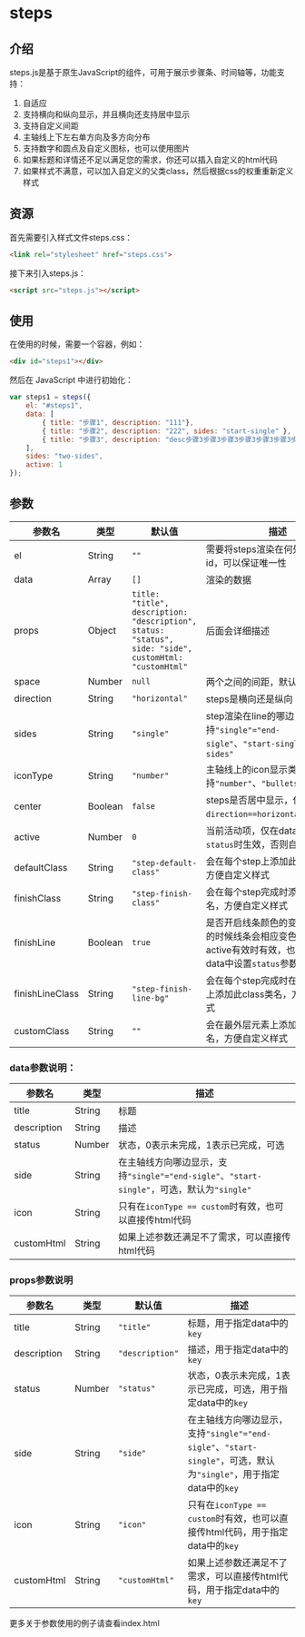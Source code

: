 # steps #

## 介绍 ##

steps.js是基于原生JavaScript的组件，可用于展示步骤条、时间轴等，功能支持：
 1. 自适应
 2. 支持横向和纵向显示，并且横向还支持居中显示
 3. 支持自定义间距
 4. 主轴线上下左右单方向及多方向分布
 5. 支持数字和圆点及自定义图标，也可以使用图片
 6. 如果标题和详情还不足以满足您的需求，你还可以插入自定义的html代码
 7. 如果样式不满意，可以加入自定义的父类class，然后根据css的权重重新定义样式

## 资源 ##

首先需要引入样式文件steps.css：

```HTML
<link rel="stylesheet" href="steps.css">
```

接下来引入steps.js：

```HTML
<script src="steps.js"></script>
```

## 使用 ##

在使用的时候，需要一个容器，例如：

```HTML
<div id="steps1"></div>
```

然后在 JavaScript 中进行初始化：

```JavaScript
var steps1 = steps({
    el: "#steps1",
    data: [
        { title: "步骤1", description: "111"},
        { title: "步骤2", description: "222", sides: "start-single" },
        { title: "步骤3", description: "desc步骤3步骤3步骤3步骤3步骤3步骤3步骤3步骤3步骤3步骤3" }
    ],
    sides: "two-sides",
    active: 1
});
```

## 参数 ##

|参数名|类型|默认值|描述|
|----|----|----|----|
|el|String|`""`|需要将steps渲染在何处，建议使用id，可以保证唯一性|
|data|Array|`[]`|渲染的数据|
|props|Object|`title: "title", description: "description", status: "status", side: "side", customHtml: "customHtml"`|后面会详细描述|
|space|Number|`null`|两个之间的间距，默认是自适应|
|direction|String|`"horizontal"`|steps是横向还是纵向|
|sides|String|`"single"`|step渲染在line的哪边，支持`"single"="end-sigle"`、`"start-single"`、`"two-sides"`|
|iconType|String|`"number"`|主轴线上的icon显示类型，支持`"number"`、`"bullets"`、`"custom"`|
|center|Boolean|`false`|steps是否居中显示，仅在`direction==horizontal`时生效|
|active|Number|`0`|当前活动项，仅在data中未指定`status`时生效，否则自动废除|
|defaultClass|String|`"step-default-class"`|会在每个step上添加此class类名，方便自定义样式|
|finishClass|String|`"step-finish-class"`|会在每个step完成时添加此class类名，方便自定义样式|
|finishLine|Boolean|`true`|是否开启线条颜色的变更，在完成的时候线条会相应变色，仅在active有效时有效，也就是说在data中设置`status`参数时，将失效|
|finishLineClass|String|`"step-finish-line-bg"`|会在每个step完成时在之前的线条上添加此class类名，方便自定义样式|
|customClass|String|`""`|会在最外层元素上添加此class类名，方便自定义样式|

### data参数说明： ###

|参数名|类型|描述|
|----|----|----|
|title|String|标题|
|description|String|描述|
|status|Number|状态，0表示未完成，1表示已完成，可选|
|side|String|在主轴线方向哪边显示，支持`"single"="end-sigle"`、`"start-single"`，可选，默认为`"single"`|
|icon|String|只有在`iconType == custom`时有效，也可以直接传html代码|
|customHtml|String|如果上述参数还满足不了需求，可以直接传html代码|

### props参数说明 ###
|参数名|类型|默认值|描述|
|----|----|----|----|
|title|String|`"title"`|标题，用于指定data中的`key`|
|description|String|`"description"`|描述，用于指定data中的`key`|
|status|Number|`"status"`|状态，0表示未完成，1表示已完成，可选，用于指定data中的`key`|
|side|String|`"side"`|在主轴线方向哪边显示，支持`"single"="end-sigle"`、`"start-single"`，可选，默认为`"single"`，用于指定data中的`key`|
|icon|String|`"icon"`|只有在`iconType == custom`时有效，也可以直接传html代码，用于指定data中的`key`|
|customHtml|String|`"customHtml"`|如果上述参数还满足不了需求，可以直接传html代码，用于指定data中的`key`|

更多关于参数使用的例子请查看index.html
